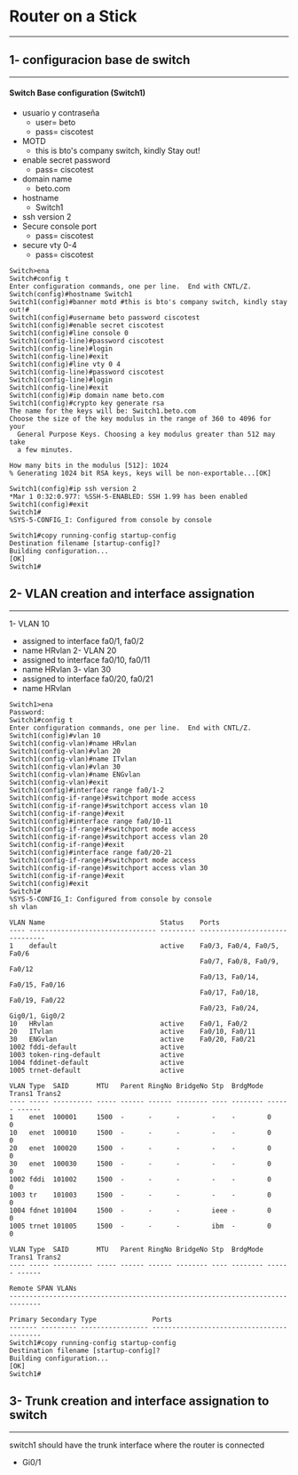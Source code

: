 # Router on a Stick
***
## 1- configuracion base de switch
***
#### Switch Base configuration (Switch1) 
- usuario y contraseña
  * user= beto
  * pass= ciscotest
- MOTD
  * this is bto's company switch, kindly Stay out!
- enable secret password
  * pass= ciscotest
- domain name
  * beto.com
- hostname
  * Switch1
- ssh version 2
- Secure console port
  * pass= ciscotest
- secure vty 0-4
  * pass= ciscotest

```
Switch>ena
Switch#config t
Enter configuration commands, one per line.  End with CNTL/Z.
Switch(config)#hostname Switch1
Switch1(config)#banner motd #this is bto's company switch, kindly stay out!#
Switch1(config)#username beto password ciscotest
Switch1(config)#enable secret ciscotest
Switch1(config)#line console 0
Switch1(config-line)#password ciscotest
Switch1(config-line)#login
Switch1(config-line)#exit
Switch1(config)#line vty 0 4
Switch1(config-line)#password ciscotest
Switch1(config-line)#login
Switch1(config-line)#exit
Switch1(config)#ip domain name beto.com
Switch1(config)#crypto key generate rsa
The name for the keys will be: Switch1.beto.com
Choose the size of the key modulus in the range of 360 to 4096 for your
  General Purpose Keys. Choosing a key modulus greater than 512 may take
  a few minutes.

How many bits in the modulus [512]: 1024
% Generating 1024 bit RSA keys, keys will be non-exportable...[OK]

Switch1(config)#ip ssh version 2
*Mar 1 0:32:0.977: %SSH-5-ENABLED: SSH 1.99 has been enabled
Switch1(config)#exit
Switch1#
%SYS-5-CONFIG_I: Configured from console by console

Switch1#copy running-config startup-config
Destination filename [startup-config]? 
Building configuration...
[OK]
Switch1#
```
## 2- VLAN creation and interface assignation
***
1- VLAN 10
  - assigned to interface fa0/1, fa0/2
  - name HRvlan
2- VLAN 20
  - assigned to interface fa0/10, fa0/11
  - name HRvlan
3- vlan 30
  - assigned to interface fa0/20, fa0/21
  - name HRvlan
```
Switch1>ena
Password: 
Switch1#config t
Enter configuration commands, one per line.  End with CNTL/Z.
Switch1(config)#vlan 10
Switch1(config-vlan)#name HRvlan
Switch1(config-vlan)#vlan 20
Switch1(config-vlan)#name ITvlan
Switch1(config-vlan)#vlan 30
Switch1(config-vlan)#name ENGvlan
Switch1(config-vlan)#exit
Switch1(config)#interface range fa0/1-2
Switch1(config-if-range)#switchport mode access
Switch1(config-if-range)#switchport access vlan 10
Switch1(config-if-range)#exit
Switch1(config)#interface range fa0/10-11
Switch1(config-if-range)#switchport mode access
Switch1(config-if-range)#switchport access vlan 20
Switch1(config-if-range)#exit
Switch1(config)#interface range fa0/20-21
Switch1(config-if-range)#switchport mode access
Switch1(config-if-range)#switchport access vlan 30
Switch1(config-if-range)#exit
Switch1(config)#exit
Switch1#
%SYS-5-CONFIG_I: Configured from console by console
sh vlan

VLAN Name                             Status    Ports
---- -------------------------------- --------- -------------------------------
1    default                          active    Fa0/3, Fa0/4, Fa0/5, Fa0/6
                                                Fa0/7, Fa0/8, Fa0/9, Fa0/12
                                                Fa0/13, Fa0/14, Fa0/15, Fa0/16
                                                Fa0/17, Fa0/18, Fa0/19, Fa0/22
                                                Fa0/23, Fa0/24, Gig0/1, Gig0/2
10   HRvlan                           active    Fa0/1, Fa0/2
20   ITvlan                           active    Fa0/10, Fa0/11
30   ENGvlan                          active    Fa0/20, Fa0/21
1002 fddi-default                     active    
1003 token-ring-default               active    
1004 fddinet-default                  active    
1005 trnet-default                    active    

VLAN Type  SAID       MTU   Parent RingNo BridgeNo Stp  BrdgMode Trans1 Trans2
---- ----- ---------- ----- ------ ------ -------- ---- -------- ------ ------
1    enet  100001     1500  -      -      -        -    -        0      0
10   enet  100010     1500  -      -      -        -    -        0      0
20   enet  100020     1500  -      -      -        -    -        0      0
30   enet  100030     1500  -      -      -        -    -        0      0
1002 fddi  101002     1500  -      -      -        -    -        0      0   
1003 tr    101003     1500  -      -      -        -    -        0      0   
1004 fdnet 101004     1500  -      -      -        ieee -        0      0   
1005 trnet 101005     1500  -      -      -        ibm  -        0      0   

VLAN Type  SAID       MTU   Parent RingNo BridgeNo Stp  BrdgMode Trans1 Trans2
---- ----- ---------- ----- ------ ------ -------- ---- -------- ------ ------

Remote SPAN VLANs
------------------------------------------------------------------------------

Primary Secondary Type              Ports
------- --------- ----------------- ------------------------------------------
Switch1#copy running-config startup-config
Destination filename [startup-config]? 
Building configuration...
[OK]
Switch1#
```
## 3- Trunk creation and interface assignation to switch
***
switch1 should have the trunk interface where the router is connected
- Gi0/1
```
```
